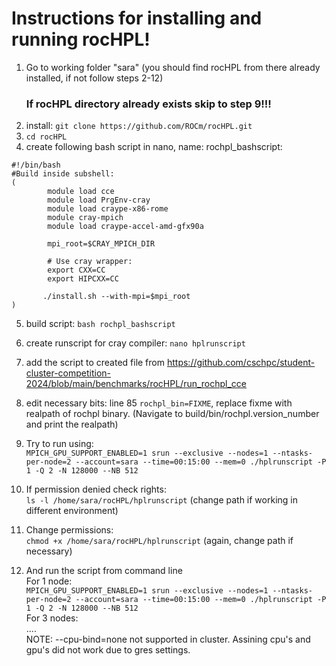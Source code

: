 # Instructions for installing and running rocHPL!
1. Go to working folder "sara" (you should find rocHPL from there already installed, if not follow steps 2-12)
   ### If rocHPL directory already exists skip to step 9!!!
2. install:
```git clone https://github.com/ROCm/rocHPL.git```
3. ```cd rocHPL```
4. create following bash script in nano, name: rochpl_bashscript: 
```
#!/bin/bash
#Build inside subshell:
(
        module load cce
        module load PrgEnv-cray
        module load craype-x86-rome
        module cray-mpich
        module load craype-accel-amd-gfx90a

        mpi_root=$CRAY_MPICH_DIR

        # Use cray wrapper:
        export CXX=CC
        export HIPCXX=CC

       ./install.sh --with-mpi=$mpi_root 
)
```

5. build script:
   ```bash rochpl_bashscript```
6. create runscript for cray compiler:
  ```nano hplrunscript```
7. add the script to created file from https://github.com/cschpc/student-cluster-competition-2024/blob/main/benchmarks/rocHPL/run_rochpl_cce
8. edit necessary bits: line 85 ```rochpl_bin=FIXME```, replace fixme with realpath of rochpl binary. (Navigate to build/bin/rochpl.version_number and print the realpath)
9. Try to run using:  
    ```MPICH_GPU_SUPPORT_ENABLED=1 srun --exclusive --nodes=1 --ntasks-per-node=2 --account=sara --time=00:15:00 --mem=0 ./hplrunscript -P 1 -Q 2 -N 128000 --NB 512```

10. If permission denied check rights:  
  ```ls -l /home/sara/rocHPL/hplrunscript``` (change path if working in different environment)
11. Change permissions:  
 ```chmod +x /home/sara/rocHPL/hplrunscript``` (again, change path if necessary)
12. And run the script from command line  
    For 1 node:  
    ```MPICH_GPU_SUPPORT_ENABLED=1 srun --exclusive --nodes=1 --ntasks-per-node=2 --account=sara --time=00:15:00 --mem=0 ./hplrunscript -P 1 -Q 2 -N 128000 --NB 512```  
    For 3 nodes:  
    ....  
    NOTE: --cpu-bind=none not supported in cluster. Assining cpu's and gpu's did not work due to gres settings.
   
